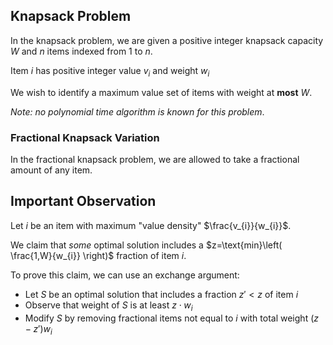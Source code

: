 ## Knapsack Problem

In the knapsack problem, we are given a positive integer knapsack capacity $W$ and $n$ items indexed from $1$ to $n$.

Item $i$ has positive integer value $v_{i}$ and weight $w_{i}$

We wish to identify a maximum value set of items with weight at **most** $W$. 

*Note: no polynomial time algorithm is known for this problem*.

### Fractional Knapsack Variation

In the fractional knapsack problem, we are allowed to take a fractional amount of any item.

## Important Observation

Let $i$ be an item with maximum "value density" $\frac{v_{i}}{w_{i}}$.

We claim that *some* optimal solution includes a $z=\text{min}\left( \frac{1,W}{w_{i}} \right)$ fraction of item $i$.

To prove this claim, we can use an exchange argument:
- Let $S$ be an optimal solution that includes a fraction $z'<z$ of item $i$
- Observe that weight of $S$ is at least $z\cdot w_{i}$
- Modify $S$ by removing fractional items not equal to $i$ with total weight $(z-z')w_{i}$